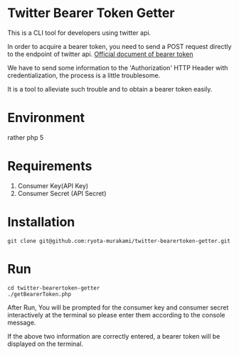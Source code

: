 # Twitter Bearer Token Getter

This is a CLI tool for developers using twitter api.

In order to acquire a bearer token, you need to send a POST request directly to the endpoint of twitter api.
[Official document of bearer token](https://dev.twitter.com/oauth/reference/post/oauth2/token)

We have to send some information to the 'Authorization' HTTP Header with credentialization, the process is a little troublesome.

It is a tool to alleviate such trouble and to obtain a bearer token easily.

# Environment
rather php 5

# Requirements
1. Consumer Key(API Key)
2. Consumer Secret (API Secret)

# Installation

```
git clone git@github.com:ryota-murakami/twitter-bearertoken-getter.git
```

# Run

```
cd twitter-bearertoken-getter
./getBearerToken.php
```

After Run,
You will be prompted for the consumer key and consumer secret interactively at the terminal so please enter them according to the console message.

If the above two information are correctly entered, a bearer token will be displayed on the terminal.
